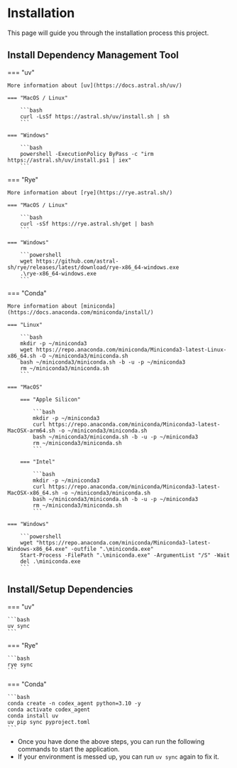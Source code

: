 # Installation

This page will guide you through the installation process this project.

## Install Dependency Management Tool

=== "uv"

    More information about [uv](https://docs.astral.sh/uv/)

    === "MacOS / Linux"

        ```bash
        curl -LsSf https://astral.sh/uv/install.sh | sh
        ```

    === "Windows"

        ```bash
        powershell -ExecutionPolicy ByPass -c "irm https://astral.sh/uv/install.ps1 | iex"
        ```

=== "Rye"

    More information about [rye](https://rye.astral.sh/)

    === "MacOS / Linux"

        ```bash
        curl -sSf https://rye.astral.sh/get | bash
        ```

    === "Windows"

        ```powershell
        wget https://github.com/astral-sh/rye/releases/latest/download/rye-x86_64-windows.exe
        .\rye-x86_64-windows.exe
        ```

=== "Conda"

    More information about [miniconda](https://docs.anaconda.com/miniconda/install/)

    === "Linux"

        ```bash
        mkdir -p ~/miniconda3
        wget https://repo.anaconda.com/miniconda/Miniconda3-latest-Linux-x86_64.sh -O ~/miniconda3/miniconda.sh
        bash ~/miniconda3/miniconda.sh -b -u -p ~/miniconda3
        rm ~/miniconda3/miniconda.sh
        ```

    === "MacOS"

        === "Apple Silicon"

            ```bash
            mkdir -p ~/miniconda3
            curl https://repo.anaconda.com/miniconda/Miniconda3-latest-MacOSX-arm64.sh -o ~/miniconda3/miniconda.sh
            bash ~/miniconda3/miniconda.sh -b -u -p ~/miniconda3
            rm ~/miniconda3/miniconda.sh
            ```

        === "Intel"

            ```bash
            mkdir -p ~/miniconda3
            curl https://repo.anaconda.com/miniconda/Miniconda3-latest-MacOSX-x86_64.sh -o ~/miniconda3/miniconda.sh
            bash ~/miniconda3/miniconda.sh -b -u -p ~/miniconda3
            rm ~/miniconda3/miniconda.sh
            ```

    === "Windows"

        ```powershell
        wget "https://repo.anaconda.com/miniconda/Miniconda3-latest-Windows-x86_64.exe" -outfile ".\miniconda.exe"
        Start-Process -FilePath ".\miniconda.exe" -ArgumentList "/S" -Wait
        del .\miniconda.exe
        ```

## Install/Setup Dependencies

=== "uv"

    ```bash
    uv sync
    ```

=== "Rye"

    ```bash
    rye sync
    ```

=== "Conda"

    ```bash
    conda create -n codex_agent python=3.10 -y
    conda activate codex_agent
    conda install uv
    uv pip sync pyproject.toml
    ```

- Once you have done the above steps, you can run the following commands to start the application.
- If your environment is messed up, you can run `uv sync` again to fix it.
